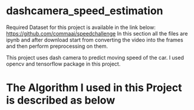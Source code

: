 # dashcamera_speed_estimation
Required Dataset for this project is available in the link below:
https://github.com/commaai/speedchallenge
In this section all the files are ipynb and after download start from converting the video into the frames and then perform preprocessing on them.

This project uses dash camera to predict moving speed of the car.
I used opencv and tensorflow package in this project.


# The Algorithm I used in this Project is described as below
